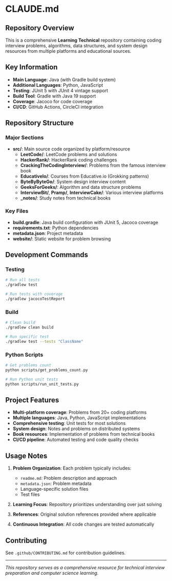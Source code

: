 # CLAUDE.md

## Repository Overview

This is a comprehensive **Learning Technical** repository containing coding interview problems, algorithms, data structures, and system design resources from multiple platforms and educational sources.

## Key Information

- **Main Language**: Java (with Gradle build system)
- **Additional Languages**: Python, JavaScript
- **Testing**: JUnit 5 with JUnit 4 vintage support
- **Build Tool**: Gradle with Java 19 support
- **Coverage**: Jacoco for code coverage
- **CI/CD**: GitHub Actions, CircleCI integration

## Repository Structure

### Major Sections

- **src/**: Main source code organized by platform/resource
  - **LeetCode/**: LeetCode problems and solutions
  - **HackerRank/**: HackerRank coding challenges
  - **CrackingTheCodingInterview/**: Problems from the famous interview book
  - **EducativeIo/**: Courses from Educative.io (Grokking patterns)
  - **ByteByByteGo/**: System design interview content
  - **GeeksForGeeks/**: Algorithm and data structure problems
  - **InterviewBit/**, **Pramp/**, **InterviewCake/**: Various interview platforms
  - **_notes/**: Study notes from technical books

### Key Files

- **build.gradle**: Java build configuration with JUnit 5, Jacoco coverage
- **requirements.txt**: Python dependencies
- **metadata.json**: Project metadata
- **website/**: Static website for problem browsing

## Development Commands

### Testing

```bash
# Run all tests
./gradlew test

# Run tests with coverage
./gradlew jacocoTestReport
```

### Build

```bash
# Clean build
./gradlew clean build

# Run specific test
./gradlew test --tests "ClassName"
```

### Python Scripts

```bash
# Get problems count
python scripts/get_problems_count.py

# Run Python unit tests  
python scripts/run_unit_tests.py
```

## Project Features

- **Multi-platform coverage**: Problems from 20+ coding platforms
- **Multiple languages**: Java, Python, JavaScript implementations
- **Comprehensive testing**: Unit tests for most solutions
- **System design**: Notes and problems on distributed systems
- **Book resources**: Implementation of problems from technical books
- **CI/CD pipeline**: Automated testing and code quality checks

## Usage Notes

1. **Problem Organization**: Each problem typically includes:
   - `readme.md`: Problem description and approach
   - `metadata.json`: Problem metadata
   - Language-specific solution files
   - Test files

2. **Learning Focus**: Repository prioritizes understanding over just solving
3. **References**: Original solution references provided where applicable
4. **Continuous Integration**: All code changes are tested automatically

## Contributing

See `.github/CONTRIBUTING.md` for contribution guidelines.

---

*This repository serves as a comprehensive resource for technical interview preparation and computer science learning.*
